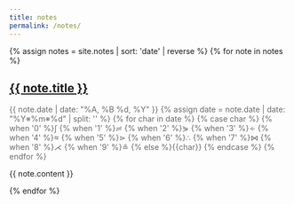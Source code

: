 ```yaml
---
title: notes
permalink: /notes/
---
```


{% assign notes = site.notes | sort: 'date' | reverse %}
{% for note in notes %}

<h2>
    <a href="{{ note.url }}" >
        {{ note.title }}
    </a>
    <br />
</h2>
<p style="font-size: 1em; color: #696969">
{{ note.date  | date: "%A, %B %d, %Y" }}

<!-- 0 1 2 3 4 5 6 7 8 9 -->
<!-- ∫ ≓ ⋟ ∻ ≈ ⋗ ∴ ⋈ ⋌ ≗ -->

<span class="date sub">
{% assign date = note.date | date: "%Y※%m※%d" | split: '' %}
{% for char in date %}
  {% case char %}
    {% when '0' %}∫
    {% when '1' %}≓
    {% when '2' %}⋟
    {% when '3' %}∻
    {% when '4' %}≈
    {% when '5' %}⋗
    {% when '6' %}∴
    {% when '7' %}⋈
    {% when '8' %}⋌
    {% when '9' %}≗
    {% else %}{{char}}
  {% endcase %}
{% endfor %}
</span>
</p>
{{ note.content }}

{% endfor %}


